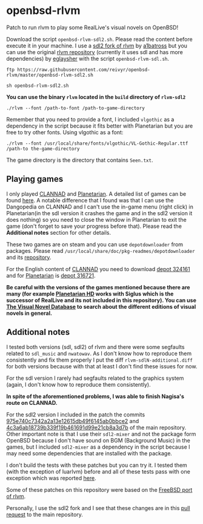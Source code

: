 # openbsd-rlvm

Patch to run rlvm to play some RealLive's visual novels on OpenBSD!


Download the script `openbsd-rlvm-sdl2.sh`. Please read the content before execute it in your machine. I use a [sdl2 fork of rlvm](https://github.com/FWGS/rlvm) by [a1batross](https://github.com/a1batross) but you can use the original [rlvm repository](https://github.com/eglaysher/rlvm) (currently it uses sdl and has more dependencies) by [eglaysher](https://github.com/eglaysher) with the script `openbsd-rlvm-sdl.sh`.


`ftp https://raw.githubusercontent.com/reivyr/openbsd-rlvm/master/openbsd-rlvm-sdl2.sh`


`sh openbsd-rlvm-sdl2.sh`


**You can use the binary `rlvm` located in the `build` directory of `rlvm-sdl2`**


`./rlvm --font /path-to-font /path-to-game-directory`


Remember that you need to provide a font, I included `vlgothic` as a dependency in the script because it fits better with Planetarian but you are free to try other fonts. Using vlgothic as a font:


`./rlvm --font /usr/local/share/fonts/vlgothic/VL-Gothic-Regular.ttf /path-to the-game-directory`


The game directory is the directory that contains `Seen.txt`.


## Playing games

I only played [CLANNAD](https://store.steampowered.com/app/324160/) and [Planetarian](https://store.steampowered.com/app/316720/). A detailed list of games can be found [here](https://github.com/eglaysher/rlvm/blob/master/STATUS.TXT). A notable difference that I found was that I can use the Dangopedia on CLANNAD and I can't use the in-game menu (right click) in Planetarian(in the sdl version it crashes the game and in the sdl2 version it does nothing) so you need to close the window in Planetarian to exit the game (don't forget to save your progress before that). Please read the **Additional notes** section for other details.


These two games are on steam and you can use `depotdownloader` from packages. Please read `/usr/local/share/doc/pkg-readmes/depotdownloader` and its [repository](https://github.com/SteamRE/DepotDownloader).


For the English content of [CLANNAD](https://steamdb.info/app/324160/depots/) you need to download [depot 324161](https://steamdb.info/depot/324161/) and for [Planetarian](https://steamdb.info/app/316720/depots/) is [depot 316721](https://steamdb.info/depot/316721/).


**Be careful with the versions of the games mentioned because there are many (for example [Planetarian HD](https://store.steampowered.com/app/623080) works with Siglus which is the successor of RealLive and its not included in this repository). You can use [The Visual Novel Database](https://vndb.org/) to search about the different editions of visual novels in general.**


## Additional notes

I tested both versions (sdl, sdl2) of rlvm and there were some segfaults related to `sdl_music` and `nwatowav`. As I don't know how to reproduce them consistently and fix them properly I put the diff `rlvm-sdlN-additional.diff` for both versions because with that at least I don't find these issues for now.


For the sdl version I rarely had segfaults related to the graphics system (again, I don't know how to reproduce them consistently).


**In spite of the aforementioned problems, I was able to finish Nagisa's route on CLANNAD.**


For the sdl2 version I included in the patch the commits [975e740c7342a2a13e12615db49f6145ab0bbce2](https://github.com/eglaysher/rlvm/commit/975e740c7342a2a13e12615db49f6145ab0bbce2) and [4c3a6ab18739b339f19b461691d99e21cb8a3d7b](https://github.com/eglaysher/rlvm/commit/4c3a6ab18739b339f19b461691d99e21cb8a3d7b) of the main repository. Other important note is that I use their `sdl2-mixer` and not the package form OpenBSD because I don't have sound on BGM (Background Music) in the games, but I included `sdl2-mixer` as a dependency in the script because I may need some dependencies that are installed with the package.


I don't build the tests with these patches but you can try it. I tested them (with the exception of luarlvm) before and all of these tests pass with one exception which was reported [here](https://github.com/eglaysher/rlvm/issues/66).


Some of these patches on this repository were based on the [FreeBSD port of rlvm](https://svnweb.freebsd.org/ports/head/devel/rlvm/files/?pathrev=478836).


Personally, I use the sdl2 fork and I see that these changes are in this [pull request](https://github.com/eglaysher/rlvm/pull/86) to the main repository.

